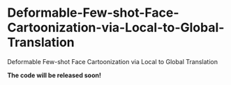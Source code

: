 # Deformable-Few-shot-Face-Cartoonization-via-Local-to-Global-Translation
Deformable Few-shot Face Cartoonization via Local to Global Translation

**The code will be released soon!**
